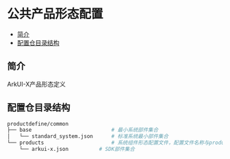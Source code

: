 # 公共产品形态配置<a name="ZH-CN_TOPIC_0000001079317008"></a>

-   [简介](#section11660541593)
-   [配置仓目录结构](#section113275517516)

## 简介<a name="section11660541593"></a>

ArkUI-X产品形态定义

## 配置仓目录结构<a name="section113275517516"></a>

```sh
productdefine/common
├── base                          # 最小系统部件集合
│   └── standard_system.json      # 标准系统最小部件集合
└── products                      # 系统组件形态配置文件，配置文件名称与product name保持一致
    └── arkui-x.json          # SDK部件集合
```